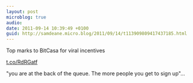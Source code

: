 ```yaml
---
layout: post
microblog: true
audio: 
date: 2011-09-14 10:39:49 +0100
guid: http://samdeane.micro.blog/2011/09/14/t113909809417437185.html
---
```

Top marks to BitCasa for viral incentives

[t.co/RdRGatf](http://t.co/RdRGatf)

"you are at the back of the queue. The more people you get to sign up"...
